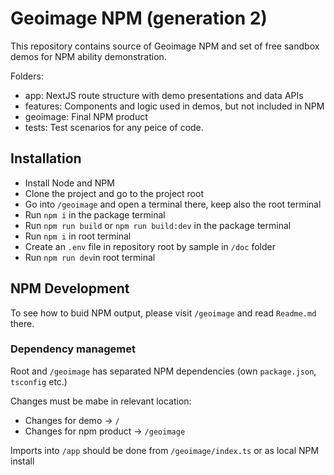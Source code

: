 # Geoimage NPM (generation 2)
This repository contains source of Geoimage NPM and set of free sandbox demos for NPM ability demonstration.

Folders:
- app: NextJS route structure with demo presentations and data APIs
- features: Components and logic used in demos, but not included in NPM
- geoimage: Final NPM product
- tests: Test scenarios for any peice of code.


## Installation
- Install Node and NPM
- Clone the project and go to the project root
- Go into `/geoimage` and open a terminal there, keep also the root terminal
- Run `npm i` in the package terminal 
- Run `npm run build` or `npm run build:dev` in the package terminal
- Run `npm i` in root terminal
- Create an `.env` file in repository root by sample in `/doc` folder
- Run `npm run dev`in root terminal

## NPM Development

To see how to buid NPM output, please visit `/geoimage` and read `Readme.md` there.

### Dependency managemet
Root and `/geoimage` has separated NPM dependencies (own `package.json`, `tsconfig` etc.)

Changes must be mabe in relevant location:
- Changes for demo -> `/`
- Changes for npm product -> `/geoimage`

Imports into `/app` should be done from `/geoimage/index.ts` or as local NPM install